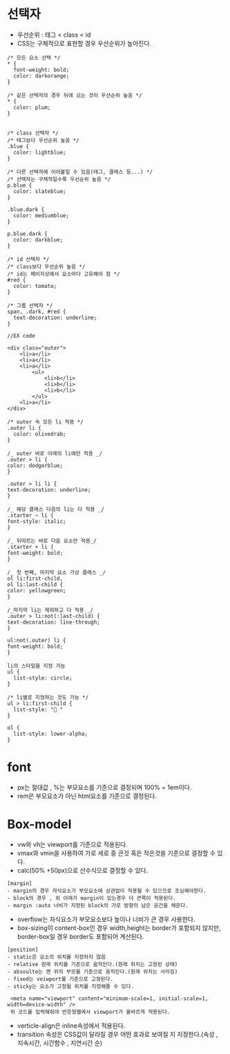 # **선택자**

- 우선순위 : 태그 < class < id
- CSS는 구체적으로 표현할 경우 우선순위가 높아진다.

```
/* 모든 요소 선택 */
* {
  font-weight: bold;
  color: darkorange;
}

/* 같은 선택자의 경우 뒤에 오는 것이 우선순위 높음 */
* {
  color: plum;
}


/* class 선택자 */
/* 태그보다 우선순위 높음 */
.blue {
  color: lightblue;
}

/* 다른 선택자에 이어붙일 수 있음(태그, 클래스 등...) */
/* 선택자는 구체적일수록 우선순위 높음 */
p.blue {
  color: slateblue;
}

.blue.dark {
  color: mediumblue;
}

p.blue.dark {
  color: darkblue;
}

/* id 선택자 */
/* class보다 우선순위 높음 */
/* id는 페이지상에서 요소마다 고유해야 함 */
#red {
  color: tomato;
}

/* 그룹 선택자 */
span, .dark, #red {
  text-decoration: underline;
}
```

```
//EX code

<div class="outer">
    <li>a</li>
    <li>a</li>
    <li>a</li>
        <ul>
            <li>b</li>
            <li>b</li>
            <li>b</li>
        </ul>
    <li>a</li>
</div>
```

```
/* outer 속 모든 li 적용 */
.outer li {
  color: olivedrab;
}

/_ outer 바로 아래의 li에만 적용 _/
.outer > li {
color: dodgerblue;
}

.outer > li li {
text-decoration: underline;
}

/_ 해당 클래스 다음의 li는 다 적용 _/
.starter ~ li {
font-style: italic;
}

/_ 뒤따르는 바로 다음 요소만 적용_/
.starter + li {
font-weight: bold;
}

/_ 첫 번째, 마지막 요소 가상 클래스 _/
ol li:first-child,
ol li:last-child {
color: yellowgreen;
}

/_마지막 li는 제외하고 다 적용 _/
.outer > li:not(:last-child) {
text-decoration: line-through;
}

ul:not(.outer) li {
font-weight: bold;
}

```

```
li의 스타일을 지정 가능
ul {
  list-style: circle;
}

/* li별로 지정하는 것도 가능 */
ul > li:first-child {
  list-style: "🚩 "
}

ol {
  list-style: lower-alpha;
}
```

# **font**

- px는 절대값 , %는 부모요소를 기준으로 결정되며 100% = 1em이다.
- rem은 부모요소가 아닌 html요소를 기준으로 결정된다.

# **Box-model**

- vw와 vh는 viewport를 기준으로 적용된다.
- vmax와 vmin을 사용하여 가로 세로 중 큰것 혹은 작은것을 기준으로 결정할 수 있다.
- calc(50% +50px)으로 산수식으로 결정할 수 있다.

```
[margin]
- margin의 경우 자식요소가 부모요소에 상관없이 적용될 수 있으므로 조심해야한다.
- block의 경우 , 위 아래가 margin이 있는경우 더 큰쪽이 적용된다.
- margin :auto 너비가 지정된 block의 가로 방향의 남은 공간을 채운다.
```

- overflow는 자식요소가 부모요소보다 높이나 너비가 큰 경우 사용한다.
- box-sizing이 content-box인 경우 width,height는 border가 포함되지 않지만, border-box일 경우 border도 포함되어 계산된다.

```
[position]
- static은 요소의 위치를 지정하지 않음
- relative 원래 위치를 기준으로 움직인다.(원래 위치는 고정된 상태)
- absoulte는 맨 위의 부모를 기준으로 움직인다.(원래 위치는 사라짐)
- fixed는 veiwport를 기준으로 고정된다.
- sticky는 요소가 고정될 위치를 지정해줄 수 있다.
```

```
 <meta name="viewport" content="minimum-scale=1, initial-scale=1, width=device-width" />
 위 코드를 입력해줘야 반응형웹에서 viewport가 올바르게 적용된다.
```

- verticle-align은 inline속성에서 적용된다.
- transition 속성은 CSS값이 달라질 경우 어떤 효과로 보여질 지 지정한다.(속성 , 지속시간, 시간함수 , 지연시간 순)
